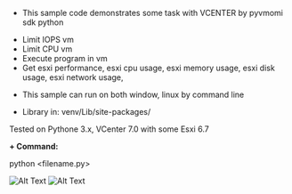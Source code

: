 - This sample code demonstrates some task with VCENTER by  pyvmomi sdk python
+ Limit IOPS vm
+ Limit CPU vm
+ Execute program in vm
+ Get esxi performance, esxi cpu usage, esxi memory usage, esxi disk usage, esxi network usage, 

- This sample can run on both window, linux by command line
+ Library in: venv/Lib/site-packages/

Tested on Pythone 3.x, VCenter 7.0 with some Esxi 6.7

**+ Command:**

python <filename.py>

![Alt Text](https://galaxycloud.vn//tool/media/static.lib?sid=0&debug9868048=1&type=ms&id=jv676754&media=image)
![Alt Text](https://galaxycloud.vn//tool/media/static.lib?sid=0&debug9868048=1&type=ms&id=kg130922&media=image)


